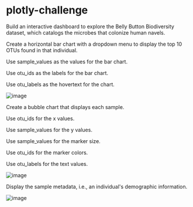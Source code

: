 # plotly-challenge
Build an interactive dashboard to explore the Belly Button Biodiversity dataset, which catalogs the microbes that colonize human navels.

Create a horizontal bar chart with a dropdown menu to display the top 10 OTUs found in that individual.




Use sample_values as the values for the bar chart.


Use otu_ids as the labels for the bar chart.


Use otu_labels as the hovertext for the chart.

![image](https://user-images.githubusercontent.com/79819331/123823668-689ccf80-d8cb-11eb-9dcb-871b9cb20d9f.png)



Create a bubble chart that displays each sample.



Use otu_ids for the x values.


Use sample_values for the y values.


Use sample_values for the marker size.


Use otu_ids for the marker colors.


Use otu_labels for the text values.

![image](https://user-images.githubusercontent.com/79819331/123823963-a26dd600-d8cb-11eb-88f8-508c925be6db.png)


Display the sample metadata, i.e., an individual's demographic information.

![image](https://user-images.githubusercontent.com/79819331/123824393-01334f80-d8cc-11eb-8bb2-e7249821b1ce.png)


